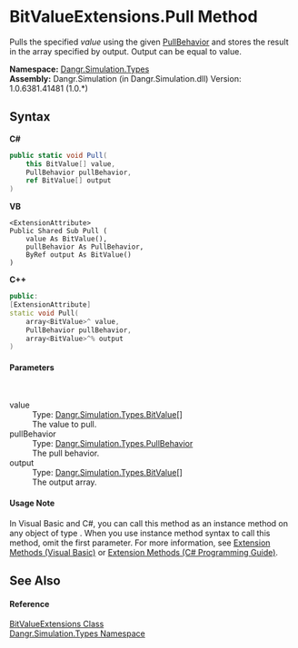 # BitValueExtensions.Pull Method 
 

Pulls the specified *value* using the given <a href="T_Dangr_Simulation_Types_PullBehavior">PullBehavior</a> and stores the result in the array specified by output. Output can be equal to value.

**Namespace:**&nbsp;<a href="N_Dangr_Simulation_Types">Dangr.Simulation.Types</a><br />**Assembly:**&nbsp;Dangr.Simulation (in Dangr.Simulation.dll) Version: 1.0.6381.41481 (1.0.*)

## Syntax

**C#**<br />
``` C#
public static void Pull(
	this BitValue[] value,
	PullBehavior pullBehavior,
	ref BitValue[] output
)
```

**VB**<br />
``` VB
<ExtensionAttribute>
Public Shared Sub Pull ( 
	value As BitValue(),
	pullBehavior As PullBehavior,
	ByRef output As BitValue()
)
```

**C++**<br />
``` C++
public:
[ExtensionAttribute]
static void Pull(
	array<BitValue>^ value, 
	PullBehavior pullBehavior, 
	array<BitValue>^% output
)
```


#### Parameters
&nbsp;<dl><dt>value</dt><dd>Type: <a href="T_Dangr_Simulation_Types_BitValue">Dangr.Simulation.Types.BitValue</a>[]<br />The value to pull.</dd><dt>pullBehavior</dt><dd>Type: <a href="T_Dangr_Simulation_Types_PullBehavior">Dangr.Simulation.Types.PullBehavior</a><br />The pull behavior.</dd><dt>output</dt><dd>Type: <a href="T_Dangr_Simulation_Types_BitValue">Dangr.Simulation.Types.BitValue</a>[]<br />The output array.</dd></dl>

#### Usage Note
In Visual Basic and C#, you can call this method as an instance method on any object of type . When you use instance method syntax to call this method, omit the first parameter. For more information, see <a href="http://msdn.microsoft.com/en-us/library/bb384936.aspx">Extension Methods (Visual Basic)</a> or <a href="http://msdn.microsoft.com/en-us/library/bb383977.aspx">Extension Methods (C# Programming Guide)</a>.

## See Also


#### Reference
<a href="T_Dangr_Simulation_Types_BitValueExtensions">BitValueExtensions Class</a><br /><a href="N_Dangr_Simulation_Types">Dangr.Simulation.Types Namespace</a><br />